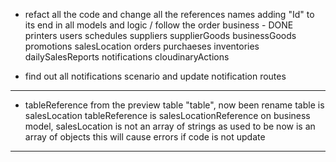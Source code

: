 - refact all the code and change all the references names adding "Id" to its end in all models and logic / follow the order
business - DONE
printers
users
schedules
suppliers
supplierGoods
businessGoods
promotions
salesLocation
orders
purchaeses
inventories
dailySalesReports
notifications
cloudinaryActions

- find out all notifications scenario and update notification routes

*****************************************************************************
- tableReference from the preview table "table", now been rename
table is salesLocation
tableReference is salesLocationReference
on business model, salesLocation is not an array of strings as used to be
now is an array of objects
this will cause errors if code is not update
*****************************************************************************
